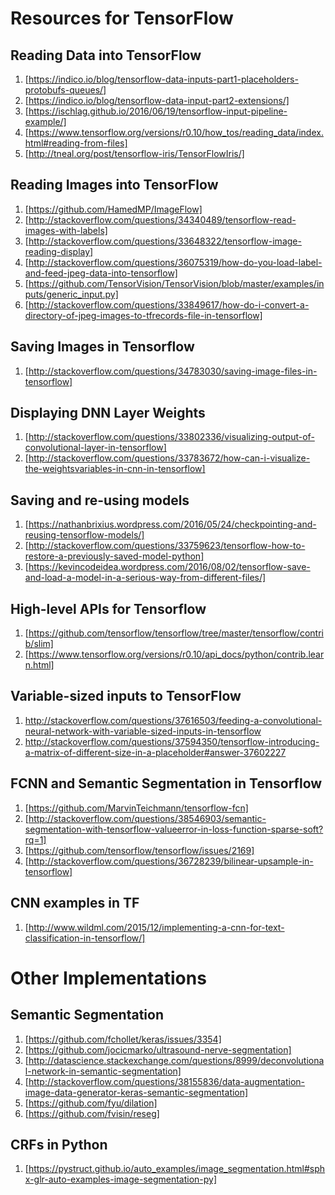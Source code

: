# Resources for TensorFlow

## Reading Data into TensorFlow

1. [https://indico.io/blog/tensorflow-data-inputs-part1-placeholders-protobufs-queues/]
2. [https://indico.io/blog/tensorflow-data-input-part2-extensions/]
3. [https://ischlag.github.io/2016/06/19/tensorflow-input-pipeline-example/]
4. [https://www.tensorflow.org/versions/r0.10/how_tos/reading_data/index.html#reading-from-files]
5. [http://tneal.org/post/tensorflow-iris/TensorFlowIris/]
 

## Reading Images into TensorFlow

1. [https://github.com/HamedMP/ImageFlow]
2. [http://stackoverflow.com/questions/34340489/tensorflow-read-images-with-labels]
3. [http://stackoverflow.com/questions/33648322/tensorflow-image-reading-display]
4. [http://stackoverflow.com/questions/36075319/how-do-you-load-label-and-feed-jpeg-data-into-tensorflow]
5. [https://github.com/TensorVision/TensorVision/blob/master/examples/inputs/generic_input.py]
5. [http://stackoverflow.com/questions/33849617/how-do-i-convert-a-directory-of-jpeg-images-to-tfrecords-file-in-tensorflow]

## Saving Images in Tensorflow
1. [http://stackoverflow.com/questions/34783030/saving-image-files-in-tensorflow]

## Displaying DNN  Layer Weights

1. [http://stackoverflow.com/questions/33802336/visualizing-output-of-convolutional-layer-in-tensorflow]
2. [http://stackoverflow.com/questions/33783672/how-can-i-visualize-the-weightsvariables-in-cnn-in-tensorflow]



## Saving and re-using models

1. [https://nathanbrixius.wordpress.com/2016/05/24/checkpointing-and-reusing-tensorflow-models/]
2. [http://stackoverflow.com/questions/33759623/tensorflow-how-to-restore-a-previously-saved-model-python]
3. [https://kevincodeidea.wordpress.com/2016/08/02/tensorflow-save-and-load-a-model-in-a-serious-way-from-different-files/]


## High-level APIs for Tensorflow

1. [https://github.com/tensorflow/tensorflow/tree/master/tensorflow/contrib/slim]
2. [https://www.tensorflow.org/versions/r0.10/api_docs/python/contrib.learn.html]

## Variable-sized inputs to TensorFlow

1. http://stackoverflow.com/questions/37616503/feeding-a-convolutional-neural-network-with-variable-sized-inputs-in-tensorflow
2. http://stackoverflow.com/questions/37594350/tensorflow-introducing-a-matrix-of-different-size-in-a-placeholder#answer-37602227

## FCNN and Semantic Segmentation in Tensorflow

1. [https://github.com/MarvinTeichmann/tensorflow-fcn]
2. [http://stackoverflow.com/questions/38546903/semantic-segmentation-with-tensorflow-valueerror-in-loss-function-sparse-soft?rq=1]
3. [https://github.com/tensorflow/tensorflow/issues/2169]
4. [http://stackoverflow.com/questions/36728239/bilinear-upsample-in-tensorflow]

## CNN examples in TF

1. [http://www.wildml.com/2015/12/implementing-a-cnn-for-text-classification-in-tensorflow/]


# Other Implementations
## Semantic Segmentation
1. [https://github.com/fchollet/keras/issues/3354]
2. [https://github.com/jocicmarko/ultrasound-nerve-segmentation]
3. [http://datascience.stackexchange.com/questions/8999/deconvolutional-network-in-semantic-segmentation]
4. [http://stackoverflow.com/questions/38155836/data-augmentation-image-data-generator-keras-semantic-segmentation]
5. [https://github.com/fyu/dilation]
6. [https://github.com/fvisin/reseg]

## CRFs in Python

1. [https://pystruct.github.io/auto_examples/image_segmentation.html#sphx-glr-auto-examples-image-segmentation-py]

